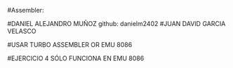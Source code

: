 #Assembler:

#DANIEL ALEJANDRO MUÑOZ github: danielm2402
#JUAN DAVID GARCIA VELASCO


#USAR TURBO ASSEMBLER OR EMU 8086


#EJERCICIO 4 SÓLO FUNCIONA EN EMU 8086
